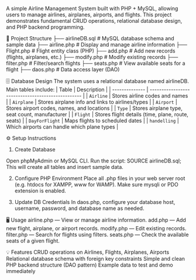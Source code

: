 A simple Airline Management System built with PHP + MySQL, allowing users to manage airlines, airplanes, airports, and flights. This project demonstrates fundamental CRUD operations, relational database design, and PHP backend programming.


📁 Project Structure
├── airlineDB.sql       # MySQL database schema and sample data
├── airline.php          # Display and manage airline information
├── Flight.php            # Flight entity class (PHP)
├── add.php               # Add new records (flights, airplanes, etc.)
├── modify.php            # Modify existing records
├── filter.php             # Filter/search flights
├── seats.php               # View available seats for a flight
├── daos.php                # Data access layer (DAO)


🗄️ Database Design
The system uses a relational database named airlineDB.
Main tables include:
| Table          | Description                                       |
| -------------- | ------------------------------------------------- |
| `Airline`      | Stores airline codes and names                    |
| `Airplane`     | Stores airplane info and links to airlines/types  |
| `Airport`      | Stores airport codes, names, and locations        |
| `Type`         | Stores airplane type, seat count, manufacturer    |
| `Flight`       | Stores flight details (time, plane, route, seats) |
| `DayForFlight` | Maps flights to scheduled dates                   |
| `handelling`   | Which airports can handle which plane types       |


⚙️ Setup Instructions
1. Create Database

Open phpMyAdmin or MySQL CLI.
Run the script: SOURCE airlineDB.sql;
This will create all tables and insert sample data.

2. Configure PHP Environment
Place all .php files in your web server root (e.g. htdocs for XAMPP, www for WAMP).
Make sure mysqli or PDO extension is enabled.

3. Update DB Credentials
In daos.php, configure your database host, username, password, and database name as needed.


🖥️ Usage
airline.php — View or manage airline information.
add.php — Add new flight, airplane, or airport records.
modify.php — Edit existing records.
filter.php — Search for flights using filters.
seats.php — Check the available seats of a given flight.


💡 Features
CRUD operations on Airlines, Flights, Airplanes, Airports
Relational database schema with foreign key constraints
Simple and clean PHP backend structure (DAO pattern)
Example data to test and demo immediately

